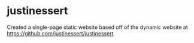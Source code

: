 # justinessert
Created a single-page static website based off of the dynamic website at https://github.com/justinessert/justinessert
